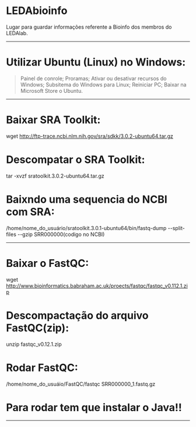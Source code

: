 # LEDAbioinfo
Lugar para guardar informações referente a Bioinfo dos membros do LEDAlab.


--------------------------------------------------------------------------

# Utilizar Ubuntu (Linux) no Windows:

> Painel de conrole;
> Proramas;
> Ativar ou desativar recursos do Windows;
> Subsitema do Windows para Linux;
> Reiniciar PC;
> Baixar na Microsoft Store o Ubuntu.

--------------------------------------------------------------------------

# Baixar SRA Toolkit:

wget http://ftp-trace.ncbi.nlm.nih.gov/sra/sdkk/3.0.2-ubuntu64.tar.gz

# Descompatar o SRA Toolkit: 

tar -xvzf sratoolkit.3.0.2-ubuntu64.tar.gz

# Baixndo uma sequencia do NCBI com SRA:

/home/nome_do_usuário/sratoolkit.3.0.1-ubuntu64/bin/fastq-dump --split-files --gzip SRR000000(codigo no NCBI)

--------------------------------------------------------------------------

# Baixar o FastQC:

wget http://www.bioinformatics.babraham.ac.uk/proects/fastqc/fastqc_v0.112.1.zip 

# Descompactação do arquivo FastQC(zip):

unzip fastqc_v0.12.1.zip

# Rodar FastQC:

/home/nome_do_usuáio/FastQC/fastqc SRR000000_1.fastq.gz

# Para rodar tem que instalar o Java!!
--------------------------------------------------------------------------
